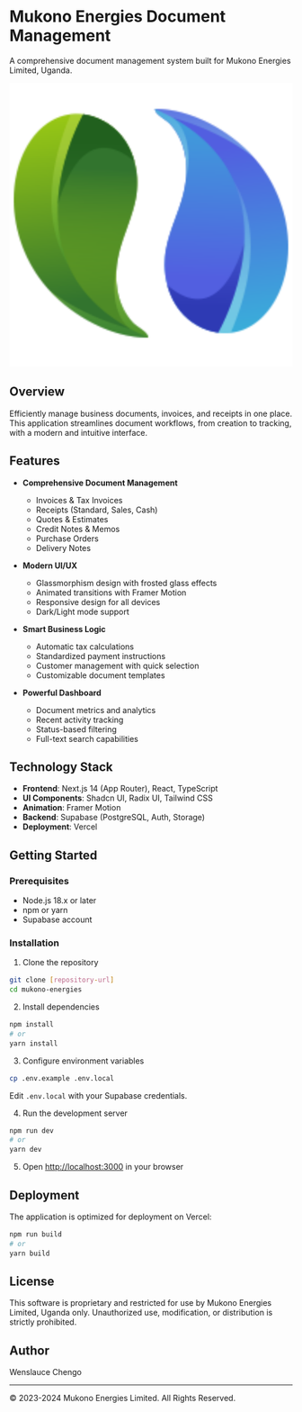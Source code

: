 # Mukono Energies Document Management

A comprehensive document management system built for Mukono Energies Limited, Uganda.

![Mukono Energies](public/logo.png)

## Overview

Efficiently manage business documents, invoices, and receipts in one place. This application streamlines document workflows, from creation to tracking, with a modern and intuitive interface.

## Features

- **Comprehensive Document Management**
  - Invoices & Tax Invoices
  - Receipts (Standard, Sales, Cash)
  - Quotes & Estimates
  - Credit Notes & Memos
  - Purchase Orders
  - Delivery Notes

- **Modern UI/UX**
  - Glassmorphism design with frosted glass effects
  - Animated transitions with Framer Motion
  - Responsive design for all devices
  - Dark/Light mode support

- **Smart Business Logic**
  - Automatic tax calculations
  - Standardized payment instructions
  - Customer management with quick selection
  - Customizable document templates

- **Powerful Dashboard**
  - Document metrics and analytics
  - Recent activity tracking
  - Status-based filtering
  - Full-text search capabilities

## Technology Stack

- **Frontend**: Next.js 14 (App Router), React, TypeScript
- **UI Components**: Shadcn UI, Radix UI, Tailwind CSS
- **Animation**: Framer Motion
- **Backend**: Supabase (PostgreSQL, Auth, Storage)
- **Deployment**: Vercel

## Getting Started

### Prerequisites

- Node.js 18.x or later
- npm or yarn
- Supabase account

### Installation

1. Clone the repository
```bash
git clone [repository-url]
cd mukono-energies
```

2. Install dependencies
```bash
npm install
# or
yarn install
```

3. Configure environment variables
```bash
cp .env.example .env.local
```
Edit `.env.local` with your Supabase credentials.

4. Run the development server
```bash
npm run dev
# or
yarn dev
```

5. Open [http://localhost:3000](http://localhost:3000) in your browser

## Deployment

The application is optimized for deployment on Vercel:

```bash
npm run build
# or
yarn build
```

## License

This software is proprietary and restricted for use by Mukono Energies Limited, Uganda only. Unauthorized use, modification, or distribution is strictly prohibited.

## Author

Wenslauce Chengo

---

© 2023-2024 Mukono Energies Limited. All Rights Reserved. 